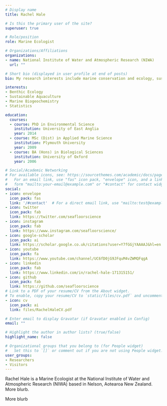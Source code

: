 ```yaml
---
# Display name
title: Rachel Hale

# Is this the primary user of the site?
superuser: true

# Role/position
role: Marine Ecologist

# Organizations/Affiliations
organizations:
- name: National Institute of Water and Atmospheric Research (NIWA)
  url: ""

# Short bio (displayed in user profile at end of posts)
bio: My research interests include marine conservation and ecology, sustainable aquaculture, and benthic biogeochemistry.

interests:
- Benthic Ecology
- Sustainable Aquaculture
- Marine Biogeochemistry
- Statistics

education:
  courses:
  - course: PhD in Environmental Science
    institution: University of East Anglia
    year: 2014
  - course: MSc (Dist) in Applied Marine Science
    institution: Plymouth University
    year: 2009
  - course: BA (Hons) in Biological Sciences
    institution: University of Oxford
    year: 2006

# Social/Academic Networking
# For available icons, see: https://sourcethemes.com/academic/docs/page-builder/#icons
#   For an email link, use "fas" icon pack, "envelope" icon, and a link in the
#   form "mailto:your-email@example.com" or "#contact" for contact widget.
social:
- icon: envelope
  icon_pack: fas
  link: '/#contact'  # For a direct email link, use "mailto:test@example.org".
- icon: twitter
  icon_pack: fab
  link: https://twitter.com/seafloorscience
- icon: instagram
  icon_pack: fab
  link: https://www.instagram.com/seafloorscience/
- icon: google-scholar
  icon_pack: ai
  link: https://scholar.google.co.uk/citations?user=Y7fGGjYAAAAJ&hl=en
- icon: youtube
  icon_pack: fa
  link: https://www.youtube.com/channel/UC6fD0jG9JFquM4vZWMQFqgA
- icon: linkedin
  icon_pack: fab
  link: https://www.linkedin.com/in/rachel-hale-171315151/
- icon: github
  icon_pack: fab
  link: https://github.com/seafloorscience
# Link to a PDF of your resume/CV from the About widget.
# To enable, copy your resume/CV to `static/files/cv.pdf` and uncomment the lines below.
- icon: cv
  icon_pack: ai
  link: files/RachelHaleCV.pdf

# Enter email to display Gravatar (if Gravatar enabled in Config)
email: ""

# Highlight the author in author lists? (true/false)
highlight_name: false

# Organizational groups that you belong to (for People widget)
#   Set this to `[]` or comment out if you are not using People widget.
user_groups:
- Researchers
- Visitors
---
```


Rachel Hale is a Marine Ecologist at the National Institute of Water and Atmospheric Research (NIWA) based in Nelson, Aotearoa New Zealand. More blurb.

More blurb
